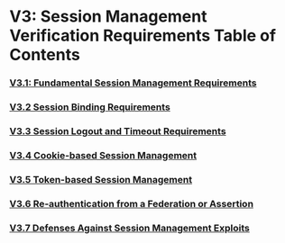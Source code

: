 
# V3: Session Management Verification Requirements Table of Contents

### [V3.1: Fundamental Session Management Requirements](v2.1%2520Fundamental_Session_Management_Requirements.md)
### [V3.2 Session Binding Requirements](v2.2%2520Session_Binding_Requirements.md)
### [V3.3 Session Logout and Timeout Requirements](v2.3%2520Session_Logout_and_Timeout_Requirements.md)
### [V3.4 Cookie-based Session Management](v2.4%2520Cookie_Based_Session_Management_Requirements.md)
### [V3.5 Token-based Session Management](v2.5%20Token_Based_Session_Management_Requirements.md)
### [V3.6 Re-authentication from a Federation or Assertion](v2.6%2520Re_Authentication_Requirements.md)
### [V3.7 Defenses Against Session Management Exploits](v2.7%2520Defense_Against_Session_Management_Exploits.md)



